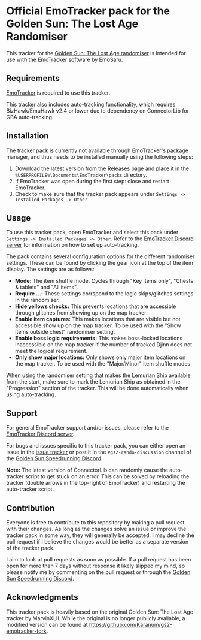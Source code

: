 # Official EmoTracker pack for the Golden Sun: The Lost Age Randomiser

This tracker for the [Golden Sun: The Lost Age randomiser](https://gs2randomiser.com) is intended for use with the [EmoTracker](https://emotracker.net) software by EmoSaru.

## Requirements

[EmoTracker](https://emotracker.net/download/) is required to use this tracker.

This tracker also includes auto-tracking functionality, which requires BizHawk/EmuHawk v2.4 or lower due to dependency on ConnectorLib for GBA auto-tracking.

## Installation

The tracker pack is currently not available through EmoTracker's package manager, and thus needs to be installed manually using the following steps:

1. Download the latest version from the [Releases](https://github.com/Karanum/gstla_emotracker_pack/releases) page and place it in the `%USERPROFILE%\Documents\EmoTracker\packs` directory.
2. If EmoTracker was open during the first step: close and restart EmoTracker.
3. Check to make sure that the tracker pack appears under `Settings -> Installed Packages -> Other`

## Usage

To use this tracker pack, open EmoTracker and select this pack under `Settings -> Installed Packages -> Other`.
Refer to the [EmoTracker Discord server](https://emotracker.net/community/) for information on how to set up auto-tracking.

The pack contains several configuration options for the different randomiser settings. These can be found by clicking the gear icon at the top of the item display.
The settings are as follows:

- **Mode:** The item shuffle mode. Cycles through "Key items only", "Chests & tablets" and "All items".
- **Require \.\.\.:** These settings corrspond to the logic skips/glitches settings in the randomiser.
- **Hide yellows checks:** This prevents locations that are accessible through glitches from showing up on the map tracker.
- **Enable item captures:** This makes locations that are visible but not accessible show up on the map tracker. To be used with the "Show items outside chest" randomiser setting.
- **Enable boss logic requirements:** This makes boss-locked locations inaccessible on the map tracker if the number of tracked Djinn does not meet the logical requirement.
- **Only show major locations:** Only shows only major item locations on the map tracker. To be used with the "Major/Minor" item shuffle modes.

When using the randomiser setting that makes the Lemurian Ship available from the start, make sure to mark the Lemurian Ship as obtained in the "Progression" section of the tracker.
This will be done automatically when using auto-tracking.

## Support

For general EmoTracker support and/or issues, please refer to the [EmoTracker Discord server](https://emotracker.net/community/).

For bugs and issues specific to this tracker pack, you can either open an issue in the [issue tracker](https://github.com/Karanum/gstla_emotracker_pack/issues)
or post it in the `#gs2-rando-discussion` channel of the [Golden Sun Speedrunning Discord](https://discord.com/invite/QWwxrmN).

**Note:** The latest version of ConnectorLib can randomly cause the auto-tracker script to get stuck on an error. 
This can be solved by reloading the tracker (double arrows in the top-right of EmoTracker) and restarting the auto-tracker script.

## Contribution

Everyone is free to contribute to this repository by making a pull request with their changes. As long as the changes solve an issue or improve the tracker pack in some way, 
they will generally be accepted. I may decline the pull request if I believe the changes would be better as a separate version of the tracker pack.

I aim to look at pull requests as soon as possible. If a pull request has been open for more than 7 days without response it likely slipped my mind, 
so please notify me by commenting on the pull request or through the [Golden Sun Speedrunning Discord](https://discord.com/invite/QWwxrmN).

## Acknowledgments

This tracker pack is heavily based on the original Golden Sun: The Lost Age tracker by MarvinXLII.
While the original is no longer publicly available, a modified version can be found at https://github.com/Karanum/gs2-emotracker-fork.
